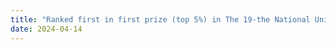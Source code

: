 ```yaml
---
title: "Ranked first in first prize (top 5%) in The 19-the National University Students Intelligent Car Race (SJTU Division)!"
date: 2024-04-14
---
```

